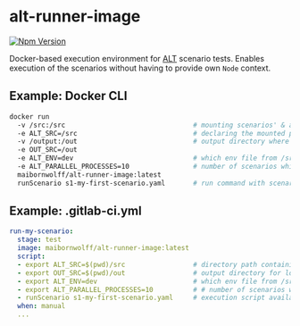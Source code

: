 # alt-runner-image

[![Npm Version](https://img.shields.io/badge/alt--core--js-1.18.2-green.svg)](https://www.npmjs.com/package/@maibornwolff/alt-core-js)

Docker-based execution environment for [ALT](https://www.npmjs.com/package/@maibornwolff/alt-core-js) scenario tests. Enables execution of the scenarios without
having to provide own `Node` context.

## Example: Docker CLI

```bash
docker run
  -v /src:/src                                # mounting scenarios' & actions' root directory
  -e ALT_SRC=/src                             # declaring the mounted path as resource directory
  -v /output:/out                             # output directory where .log files and diagrams will be saved after the execution
  -e OUT_SRC=/out
  -e ALT_ENV=dev                              # which env file from /src/environment should be used
  -e ALT_PARALLEL_PROCESSES=10                # number of scenarios which should run in parallel (only for LOAD runs)
  maibornwolff/alt-runner-image:latest
  runScenario s1-my-first-scenario.yaml       # run command with scenario-name as input param
```

## Example: .gitlab-ci.yml

```yaml
run-my-scenario:
  stage: test
  image: maibornwolff/alt-runner-image:latest
  script:
  - export ALT_SRC=$(pwd)/src                 # directory path containing ./scenarios & ./actions directories
  - export OUT_SRC=$(pwd)/out                 # output directory for logs & sequence diagrams
  - export ALT_ENV=dev                        # which env file from /src/environment should be used
  - export ALT_PARALLEL_PROCESSES=10          # # number of scenarios which should run in parallel (only for LOAD runs)
  - runScenario s1-my-first-scenario.yaml     # execution script available inside the container: 'runScenario'
  when: manual
  ...
```
